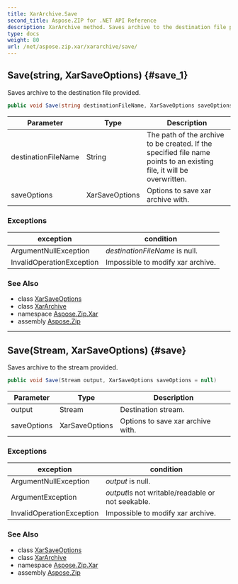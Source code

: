 ```yaml
---
title: XarArchive.Save
second_title: Aspose.ZIP for .NET API Reference
description: XarArchive method. Saves archive to the destination file provided
type: docs
weight: 80
url: /net/aspose.zip.xar/xararchive/save/
---
```

## Save(string, XarSaveOptions) {#save_1}

Saves archive to the destination file provided.

```csharp
public void Save(string destinationFileName, XarSaveOptions saveOptions = null)
```

| Parameter | Type | Description |
| --- | --- | --- |
| destinationFileName | String | The path of the archive to be created. If the specified file name points to an existing file, it will be overwritten. |
| saveOptions | XarSaveOptions | Options to save xar archive with. |

### Exceptions

| exception | condition |
| --- | --- |
| ArgumentNullException | *destinationFileName* is null. |
| InvalidOperationException | Impossible to modify xar archive. |

### See Also

* class [XarSaveOptions](../../xarsaveoptions/)
* class [XarArchive](../)
* namespace [Aspose.Zip.Xar](../../xararchive/)
* assembly [Aspose.Zip](../../../)

---

## Save(Stream, XarSaveOptions) {#save}

Saves archive to the stream provided.

```csharp
public void Save(Stream output, XarSaveOptions saveOptions = null)
```

| Parameter | Type | Description |
| --- | --- | --- |
| output | Stream | Destination stream. |
| saveOptions | XarSaveOptions | Options to save xar archive with. |

### Exceptions

| exception | condition |
| --- | --- |
| ArgumentNullException | *output* is null. |
| ArgumentException | *output*Is not writable/readable or not seekable. |
| InvalidOperationException | Impossible to modify xar archive. |

### See Also

* class [XarSaveOptions](../../xarsaveoptions/)
* class [XarArchive](../)
* namespace [Aspose.Zip.Xar](../../xararchive/)
* assembly [Aspose.Zip](../../../)


